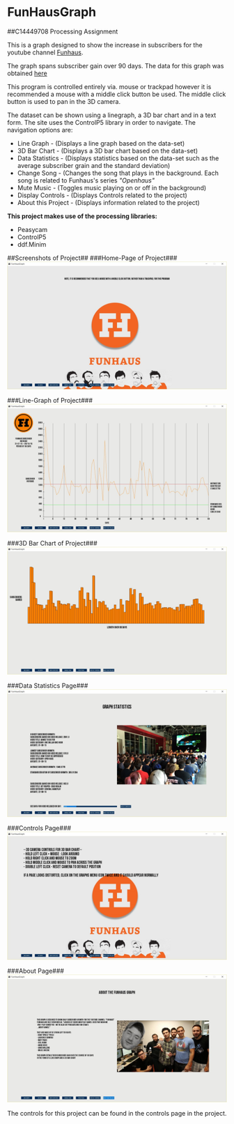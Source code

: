 # FunHausGraph
##C14449708 Processing Assignment

This is a graph designed to show the increase in subscribers for the youtube channel [Funhaus](https://www.youtube.com/channel/UCboMX_UNgaPBsUOIgasn3-Q).

The graph spans subscriber gain over 90 days. The data for this graph was obtained [here](http://vidstatsx.com/boMX_UNgaPBsUOIgasn3-Q/youtube-channel)

This program is controlled entirely via. mouse or trackpad however it is recommended a mouse with a middle click button be used. The middle click button is used to pan in the 3D camera.

The dataset can be shown using a linegraph, a 3D bar chart and in a text form. The site uses the ControlP5 library in order to navigate. The navigation options are:
* Line Graph - (Displays a line graph based on the data-set)
* 3D Bar Chart - (Displays a 3D bar chart based on the data-set)
* Data Statistics - (Displays statistics based on the data-set such as the average subscriber grain and the standard deviation)
* Change Song - (Changes the song that plays in the background. Each song is related to Funhaus's series *"Openhaus"*
* Mute Music - (Toggles music playing on or off in the background)
* Display Controls - (Displays Controls related to the project)
* About this Project - (Displays information related to the project)

**This project makes use of the processing libraries:**
* Peasycam
* ControlP5
* ddf.Minim

##Screenshots of Project##
###Home-Page of Project###
![alt tag](https://raw.githubusercontent.com/Irish-Day-Man/FunHausGraph/master/processingScreenshots/homePage.jpg)

###Line-Graph of Project###
![alt tag](https://raw.githubusercontent.com/Irish-Day-Man/FunHausGraph/master/processingScreenshots/lineGraph.jpg)

###3D Bar Chart of Project###
![alt tag](https://raw.githubusercontent.com/Irish-Day-Man/FunHausGraph/master/processingScreenshots/3dBarChart.jpg)

###Data Statistics Page###
![alt tag](https://raw.githubusercontent.com/Irish-Day-Man/FunHausGraph/master/processingScreenshots/stats.jpg)

###Controls Page###
![alt tag](https://raw.githubusercontent.com/Irish-Day-Man/FunHausGraph/master/processingScreenshots/controls.jpg)

###About Page###
![alt tag](https://raw.githubusercontent.com/Irish-Day-Man/FunHausGraph/master/processingScreenshots/about.jpg)


The controls for this project can be found in the controls page in the project. 

